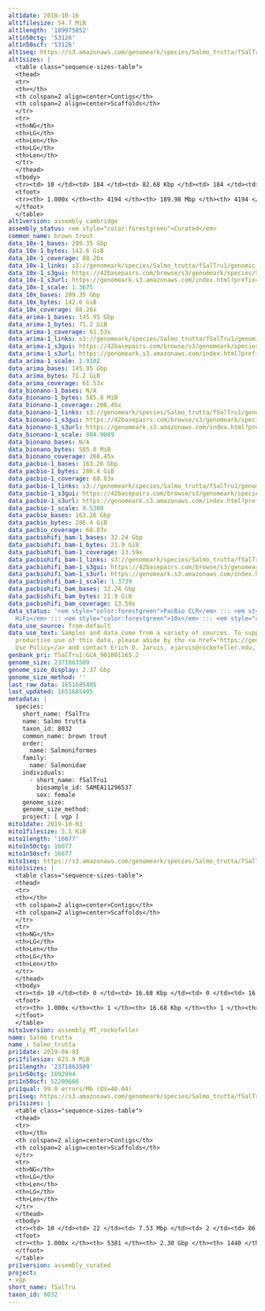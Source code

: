 ```yaml
---
alt1date: 2018-10-16
alt1filesize: 54.7 MiB
alt1length: '189975052'
alt1n50ctg: '53126'
alt1n50scf: '53126'
alt1seq: https://s3.amazonaws.com/genomeark/species/Salmo_trutta/fSalTru1/assembly_cambridge/fSalTru1.alt.asm.20181016.fasta.gz
alt1sizes: |
  <table class="sequence-sizes-table">
  <thead>
  <tr>
  <th></th>
  <th colspan=2 align=center>Contigs</th>
  <th colspan=2 align=center>Scaffolds</th>
  </tr>
  <tr>
  <th>NG</th>
  <th>LG</th>
  <th>Len</th>
  <th>LG</th>
  <th>Len</th>
  </tr>
  </thead>
  <tbody>
  <tr><td> 10 </td><td> 184 </td><td> 82.68 Kbp </td><td> 184 </td><td> 82.68 Kbp </td></tr><tr><td> 20 </td><td> 434 </td><td> 70.31 Kbp </td><td> 434 </td><td> 70.31 Kbp </td></tr><tr><td> 30 </td><td> 720 </td><td> 63.17 Kbp </td><td> 720 </td><td> 63.17 Kbp </td></tr><tr><td> 40 </td><td> 1035 </td><td> 57.51 Kbp </td><td> 1035 </td><td> 57.51 Kbp </td></tr><tr style="background-color:#cccccc;"><td> 50 </td><td> 1379 </td><td> 53.13 Kbp </td><td> 1379 </td><td> 53.13 Kbp </td></tr><tr><td> 60 </td><td> 1751 </td><td> 48.87 Kbp </td><td> 1751 </td><td> 48.87 Kbp </td></tr><tr><td> 70 </td><td> 2161 </td><td> 43.87 Kbp </td><td> 2161 </td><td> 43.87 Kbp </td></tr><tr><td> 80 </td><td> 2624 </td><td> 37.88 Kbp </td><td> 2624 </td><td> 37.88 Kbp </td></tr><tr><td> 90 </td><td> 3183 </td><td> 29.83 Kbp </td><td> 3183 </td><td> 29.83 Kbp </td></tr><tr><td> 100 </td><td> 4193 </td><td> 164  bp </td><td> 4193 </td><td> 164  bp </td></tr></tbody>
  <tfoot>
  <tr><th> 1.000x </th><th> 4194 </th><th> 189.98 Mbp </th><th> 4194 </th><th> 189.98 Mbp </th></tr>
  </tfoot>
  </table>
alt1version: assembly_cambridge
assembly_status: <em style="color:forestgreen">Curated</em>
common_name: brown trout
data_10x-1_bases: 209.35 Gbp
data_10x-1_bytes: 142.6 GiB
data_10x-1_coverage: 88.26x
data_10x-1_links: s3://genomeark/species/Salmo_trutta/fSalTru1/genomic_data/10x/<br>
data_10x-1_s3gui: https://42basepairs.com/browse/s3/genomeark/species/Salmo_trutta/fSalTru1/genomic_data/10x/
data_10x-1_s3url: https://genomeark.s3.amazonaws.com/index.html?prefix=species/Salmo_trutta/fSalTru1/genomic_data/10x/
data_10x-1_scale: 1.3675
data_10x_bases: 209.35 Gbp
data_10x_bytes: 142.6 GiB
data_10x_coverage: 88.26x
data_arima-1_bases: 145.95 Gbp
data_arima-1_bytes: 71.2 GiB
data_arima-1_coverage: 61.53x
data_arima-1_links: s3://genomeark/species/Salmo_trutta/fSalTru1/genomic_data/arima/<br>
data_arima-1_s3gui: https://42basepairs.com/browse/s3/genomeark/species/Salmo_trutta/fSalTru1/genomic_data/arima/
data_arima-1_s3url: https://genomeark.s3.amazonaws.com/index.html?prefix=species/Salmo_trutta/fSalTru1/genomic_data/arima/
data_arima-1_scale: 1.9102
data_arima_bases: 145.95 Gbp
data_arima_bytes: 71.2 GiB
data_arima_coverage: 61.53x
data_bionano-1_bases: N/A
data_bionano-1_bytes: 585.8 MiB
data_bionano-1_coverage: 208.45x
data_bionano-1_links: s3://genomeark/species/Salmo_trutta/fSalTru1/genomic_data/bionano/<br>
data_bionano-1_s3gui: https://42basepairs.com/browse/s3/genomeark/species/Salmo_trutta/fSalTru1/genomic_data/bionano/
data_bionano-1_s3url: https://genomeark.s3.amazonaws.com/index.html?prefix=species/Salmo_trutta/fSalTru1/genomic_data/bionano/
data_bionano-1_scale: 804.9089
data_bionano_bases: N/A
data_bionano_bytes: 585.8 MiB
data_bionano_coverage: 208.45x
data_pacbio-1_bases: 163.26 Gbp
data_pacbio-1_bytes: 286.4 GiB
data_pacbio-1_coverage: 68.83x
data_pacbio-1_links: s3://genomeark/species/Salmo_trutta/fSalTru1/genomic_data/pacbio/<br>
data_pacbio-1_s3gui: https://42basepairs.com/browse/s3/genomeark/species/Salmo_trutta/fSalTru1/genomic_data/pacbio/
data_pacbio-1_s3url: https://genomeark.s3.amazonaws.com/index.html?prefix=species/Salmo_trutta/fSalTru1/genomic_data/pacbio/
data_pacbio-1_scale: 0.5308
data_pacbio_bases: 163.26 Gbp
data_pacbio_bytes: 286.4 GiB
data_pacbio_coverage: 68.83x
data_pacbiohifi_bam-1_bases: 32.24 Gbp
data_pacbiohifi_bam-1_bytes: 21.9 GiB
data_pacbiohifi_bam-1_coverage: 13.59x
data_pacbiohifi_bam-1_links: s3://genomeark/species/Salmo_trutta/fSalTru1/genomic_data/pacbio_hifi/<br>
data_pacbiohifi_bam-1_s3gui: https://42basepairs.com/browse/s3/genomeark/species/Salmo_trutta/fSalTru1/genomic_data/pacbio_hifi/
data_pacbiohifi_bam-1_s3url: https://genomeark.s3.amazonaws.com/index.html?prefix=species/Salmo_trutta/fSalTru1/genomic_data/pacbio_hifi/
data_pacbiohifi_bam-1_scale: 1.3739
data_pacbiohifi_bam_bases: 32.24 Gbp
data_pacbiohifi_bam_bytes: 21.9 GiB
data_pacbiohifi_bam_coverage: 13.59x
data_status: '<em style="color:forestgreen">PacBio CLR</em> ::: <em style="color:forestgreen">PacBio
  HiFi</em> ::: <em style="color:forestgreen">10x</em> ::: <em style="color:forestgreen">Arima</em>'
data_use_source: from-default
data_use_text: Samples and data come from a variety of sources. To support fair and
  productive use of this data, please abide by the <a href="https://genome10k.soe.ucsc.edu/data-use-policies/">Data
  Use Policy</a> and contact Erich D. Jarvis, ejarvis@rockefeller.edu, with any questions.
genbank_pri: fSalTru1:GCA_901001165.2
genome_size: 2371863509
genome_size_display: 2.37 Gbp
genome_size_method: ''
last_raw_data: 1651685405
last_updated: 1651685405
metadata: |
  species:
    short_name: fSalTru
    name: Salmo trutta
    taxon_id: 8032
    common_name: brown trout
    order:
      name: Salmoniformes
    family:
      name: Salmonidae
    individuals:
      - short_name: fSalTru1
        biosample_id: SAMEA11296537
        sex: female
    genome_size:
    genome_size_method:
    project: [ vgp ]
mito1date: 2019-10-03
mito1filesize: 5.1 KiB
mito1length: '16677'
mito1n50ctg: 16677
mito1n50scf: 16677
mito1seq: https://s3.amazonaws.com/genomeark/species/Salmo_trutta/fSalTru1/assembly_MT_rockefeller/fSalTru1.MT.20191003.fasta.gz
mito1sizes: |
  <table class="sequence-sizes-table">
  <thead>
  <tr>
  <th></th>
  <th colspan=2 align=center>Contigs</th>
  <th colspan=2 align=center>Scaffolds</th>
  </tr>
  <tr>
  <th>NG</th>
  <th>LG</th>
  <th>Len</th>
  <th>LG</th>
  <th>Len</th>
  </tr>
  </thead>
  <tbody>
  <tr><td> 10 </td><td> 0 </td><td> 16.68 Kbp </td><td> 0 </td><td> 16.68 Kbp </td></tr><tr><td> 20 </td><td> 0 </td><td> 16.68 Kbp </td><td> 0 </td><td> 16.68 Kbp </td></tr><tr><td> 30 </td><td> 0 </td><td> 16.68 Kbp </td><td> 0 </td><td> 16.68 Kbp </td></tr><tr><td> 40 </td><td> 0 </td><td> 16.68 Kbp </td><td> 0 </td><td> 16.68 Kbp </td></tr><tr style="background-color:#cccccc;"><td> 50 </td><td> 0 </td><td style="background-color:#ff8888;"> 16.68 Kbp </td><td> 0 </td><td style="background-color:#ff8888;"> 16.68 Kbp </td></tr><tr><td> 60 </td><td> 0 </td><td> 16.68 Kbp </td><td> 0 </td><td> 16.68 Kbp </td></tr><tr><td> 70 </td><td> 0 </td><td> 16.68 Kbp </td><td> 0 </td><td> 16.68 Kbp </td></tr><tr><td> 80 </td><td> 0 </td><td> 16.68 Kbp </td><td> 0 </td><td> 16.68 Kbp </td></tr><tr><td> 90 </td><td> 0 </td><td> 16.68 Kbp </td><td> 0 </td><td> 16.68 Kbp </td></tr><tr><td> 100 </td><td> 0 </td><td> 16.68 Kbp </td><td> 0 </td><td> 16.68 Kbp </td></tr></tbody>
  <tfoot>
  <tr><th> 1.000x </th><th> 1 </th><th> 16.68 Kbp </th><th> 1 </th><th> 16.68 Kbp </th></tr>
  </tfoot>
  </table>
mito1version: assembly_MT_rockefeller
name: Salmo trutta
name_: Salmo_trutta
pri1date: 2019-04-03
pri1filesize: 623.9 MiB
pri1length: '2371863509'
pri1n50ctg: 1692994
pri1n50scf: 52209666
pri1qual: 99.0 errors/Mb (QV=40.04)
pri1seq: https://s3.amazonaws.com/genomeark/species/Salmo_trutta/fSalTru1/assembly_curated/fSalTru1.pri.cur.20190403.fasta.gz
pri1sizes: |
  <table class="sequence-sizes-table">
  <thead>
  <tr>
  <th></th>
  <th colspan=2 align=center>Contigs</th>
  <th colspan=2 align=center>Scaffolds</th>
  </tr>
  <tr>
  <th>NG</th>
  <th>LG</th>
  <th>Len</th>
  <th>LG</th>
  <th>Len</th>
  </tr>
  </thead>
  <tbody>
  <tr><td> 10 </td><td> 22 </td><td> 7.53 Mbp </td><td> 2 </td><td> 86.25 Mbp </td></tr><tr><td> 20 </td><td> 59 </td><td> 5.36 Mbp </td><td> 5 </td><td> 74.75 Mbp </td></tr><tr><td> 30 </td><td> 112 </td><td> 3.65 Mbp </td><td> 8 </td><td> 66.90 Mbp </td></tr><tr><td> 40 </td><td> 186 </td><td> 2.66 Mbp </td><td> 12 </td><td> 59.76 Mbp </td></tr><tr style="background-color:#cccccc;"><td> 50 </td><td> 294 </td><td style="background-color:#88ff88;"> 1.69 Mbp </td><td> 17 </td><td style="background-color:#88ff88;"> 52.21 Mbp </td></tr><tr><td> 60 </td><td> 464 </td><td> 1.07 Mbp </td><td> 21 </td><td> 49.36 Mbp </td></tr><tr><td> 70 </td><td> 740 </td><td> 0.65 Mbp </td><td> 26 </td><td> 46.38 Mbp </td></tr><tr><td> 80 </td><td> 1197 </td><td> 384.60 Kbp </td><td> 31 </td><td> 44.89 Mbp </td></tr><tr><td> 90 </td><td> 2068 </td><td> 177.55 Kbp </td><td> 38 </td><td> 25.48 Mbp </td></tr><tr><td> 100 </td><td> 5380 </td><td> 1  bp </td><td> 1439 </td><td> 6.00 Kbp </td></tr></tbody>
  <tfoot>
  <tr><th> 1.000x </th><th> 5381 </th><th> 2.30 Gbp </th><th> 1440 </th><th> 2.37 Gbp </th></tr>
  </tfoot>
  </table>
pri1version: assembly_curated
project:
- vgp
short_name: fSalTru
taxon_id: 8032
---
```

